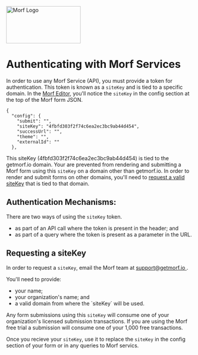 <img src="https://uploads-ssl.webflow.com/61e714dee6e03a006b829c3a/621cf6cde8ae4f61b08896b4_MORF%20Logo.svg" width="200" height="100" alt="Morf Logo">

# Authenticating with Morf Services

In order to use any Morf Service (API), you must provide a token for authentication.   This token is known as a `siteKey` and is tied to a specific domain. In the [Morf Editor](https://editor.getmorf.io/#/), you'll notice the `siteKey` in the config section at the top of the Morf form JSON.

    {
      "config": {
        "submit": "",
        "siteKey": "4fbfd303f2f74c6ea2ec3bc9ab44d454",
        "successUrl": "",
        "theme": "",
        "externalId": ""
      },


This siteKey (4fbfd303f2f74c6ea2ec3bc9ab44d454) is tied to the getmorf.io domain.   Your are prevented from rendering and submitting a Morf form using this `siteKey` on a domain other than getmorf.io.   In order to render and submit forms on other domains, you'll need to [request a valid siteKey](#requesting-a-siteKey) that is tied to that domain.

## Authentication Mechanisms:

There are two ways of using the `siteKey` token.  
<UL>
 <li>as part of an API call where the token is present in the header; and 
 <li>as part of a query where the token is present as a parameter in the URL.
</UL>
    
## Requesting a siteKey <a name="requesting-a-siteKey"></a>

In order to request a `siteKey`, email the Morf team at [support@getmorf.io ](mailto:support@getmorf.io?subject=Morf%20siteKey%20Request).  

You'll need to provide: 
<ul>
    <li>your name;
    <li>your organization's name; and
    <li>a valid domain from where the `siteKey` will be used.
</ul>

Any form submissions using this `siteKey` will consume one of your organization's licensed submission transactions.   If you are using the Morf free trial a submission will consume one of your 1,000 free transactions.

Once you recieve your `siteKey`, use it to replace the `siteKey` in the config section of your form or in any queries to Morf servics.
